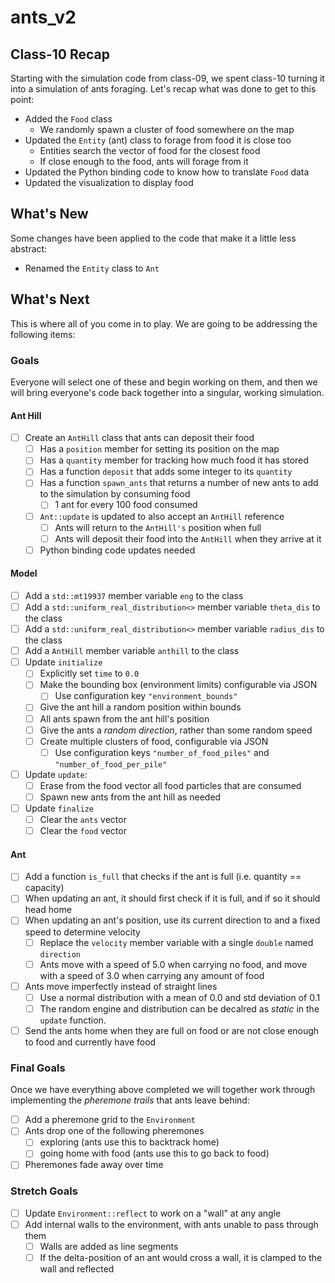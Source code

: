 # ants_v2

## Class-10 Recap

Starting with the simulation code from class-09, we spent class-10 turning it into a simulation of ants foraging. Let's recap what was done to get to this point:

* Added the `Food` class
    * We randomly spawn a cluster of food somewhere on the map
* Updated the `Entity` (ant) class to forage from food it is close too
    * Entities search the vector of food for the closest food
    * If close enough to the food, ants will forage from it
* Updated the Python binding code to know how to translate `Food` data
* Updated the visualization to display food

## What's New

Some changes have been applied to the code that make it a little less abstract:

* Renamed the `Entity` class to `Ant`

## What's Next

This is where all of you come in to play. We are going to be addressing the following items:

### Goals

Everyone will select one of these and begin working on them, and then we will bring everyone's code back together into a singular, working simulation.

#### Ant Hill

- [ ] Create an `AntHill` class that ants can deposit their food
    - [ ] Has a `position` member for setting its position on the map
    - [ ] Has a `quantity` member for tracking how much food it has stored
    - [ ] Has a function `deposit` that adds some integer to its `quantity`
    - [ ] Has a function `spawn_ants` that returns a number of new ants to add to the simulation by consuming food
        - [ ] 1 ant for every 100 food consumed
    - [ ] `Ant::update` is updated to also accept an `AntHill` reference
        - [ ] Ants will return to the  `AntHill's` position when full
        - [ ] Ants will deposit their food into the `AntHill` when they arrive at it
    - [ ] Python binding code updates needed 

#### Model

- [ ] Add a `std::mt19937` member variable `eng` to the class
- [ ] Add a `std::uniform_real_distribution<>` member variable `theta_dis` to the class
- [ ] Add a `std::uniform_real_distribution<>` member variable `radius_dis` to the class
- [ ] Add a `AntHill` member variable `anthill` to the class
- [ ] Update `initialize`
    - [ ] Explicitly set `time` to `0.0`
    - [ ] Make the bounding box (environment limits) configurable via JSON
        - [ ] Use configuration key `"environment_bounds"`
    - [ ] Give the ant hill a random position within bounds
    - [ ] All ants spawn from the ant hill's position
    - [ ] Give the ants a *random direction*, rather than some random speed
    - [ ] Create multiple clusters of food, configurable via JSON
        - [ ] Use configuration keys `"number_of_food_piles"` and `"number_of_food_per_pile"`
- [ ] Update `update`:
    - [ ] Erase from the food vector all food particles that are consumed 
    - [ ] Spawn new ants from the ant hill as needed
- [ ] Update `finalize`
    - [ ] Clear the `ants` vector
    - [ ] Clear the `food` vector

#### Ant

- [ ] Add a function `is_full` that checks if the ant is full (i.e. quantity == capacity)
- [ ] When updating an ant, it should first check if it is full, and if so it should head home
- [ ] When updating an ant's position, use its current direction to and a fixed speed to determine velocity
    - [ ] Replace the `velocity` member variable with a single `double` named `direction`
    - [ ] Ants move with a speed of 5.0 when carrying no food, and move with a speed of 3.0 when carrying any amount of food
- [ ] Ants move imperfectly instead of straight lines
    - [ ] Use a normal distribution with a mean of 0.0 and std deviation of 0.1
    - [ ] The random engine and distribution can be decalred as *static* in the `update` function.
- [ ] Send the ants home when they are full on food or are not close enough to food and currently have food

### Final Goals

Once we have everything above completed we will together work through implementing the *pheremone trails* that ants leave behind:

- [ ] Add a pheremone grid to the `Environment`
- [ ] Ants drop one of the following pheremones
    - [ ] exploring (ants use this to backtrack home)
    - [ ] going home with food (ants use this to go back to food)
- [ ] Pheremones fade away over time

### Stretch Goals

- [ ] Update `Environment::reflect` to work on a "wall" at any angle
- [ ] Add internal walls to the environment, with ants unable to pass through them
    - [ ] Walls are added as line segments
    - [ ] If the delta-position of an ant would cross a wall, it is clamped to the wall and reflected
